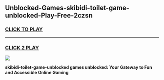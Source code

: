 
## Unblocked-Games-skibidi-toilet-game-unblocked-Play-Free-2czsn
<h3>
<a href="https://premium76.site?title=skibidi-toilet-game-unblocked&ref=24M">CLICK TO PLAY</a></h3>
<hr>

<h3>
<a href="https://premium76.site?title=skibidi-toilet-game-unblocked&ref=24M">CLICK 2 PLAY</a>
  
</h3>

<a href="https://premium76.site?title=skibidi-toilet-game-unblocked&ref=24M"><img src="https://clearcache.store/games.png"></a>


**skibidi-toilet-game-unblocked games unblocked: Your Gateway to Fun and Accessible Online Gaming**
